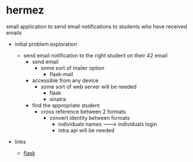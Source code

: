# hermez
small application to send email notifications to students who have received emails


* initial problem exploration
	* send email notification to the right student on their 42 email
		* send email
			* some sort of mailer option
				* flask-mail
		* accessible from any device
			* some sort of web server will be needed
				* flask
				* sinatra
		* find the appropriate student
			* cross reference between 2 formats
				* convert identity between formats
					* individuals names ---> individuals login
					* intra api will be needed


* links
	* [flask](http://flask.pocoo.org/docs/0.12/quickstart/)
	














